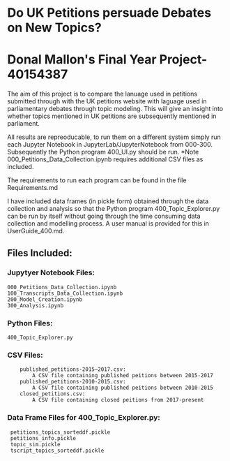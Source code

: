 # Do UK Petitions persuade Debates on New Topics? 

# Donal Mallon's Final Year Project- 40154387

The aim of this project is to compare the lanuage used in petitions 
submitted through  with the UK petitions website with laguage used in 
parliamentary debates through topic modeling. This will give an insight 
into whether topics mentioned in UK petitions are subsequently mentioned in parliament.

All results are repreoducable, to run them on a different system simply 
run each Jupyter Notebook in JupyterLab/JupyterNotebook from 000-300.
Subsequently the Python program 400_UI.py should be run. 
*Note 000_Petitions_Data_Collection.ipynb requires additional CSV files 
as included. 

The requirements to run each program can be found in the file Requirements.md


I have included data frames (in pickle form) obtained through the data 
collection and analysis so that the Python program 400_Topic_Explorer.py
can be run by itself without going through the time consuming data collection 
and modelling process. A user manual is provided for this in UserGuide_400.md. 

## Files Included:

### Jupytyer Notebook Files:
    
    000_Petitions_Data_Collection.ipynb 
    100_Transcripts_Data_Collection.ipynb
    200_Model_Creation.ipynb
    300_Analysis.ipynb

### Python Files: 
    
    400_Topic_Explorer.py

    
### CSV Files:

        published_petitions-2015–2017.csv:
            A CSV file containing published peitions between 2015-2017
        published_petitions-2010-2015.csv:
            A CSV file containing published peitions between 2010-2015
        closed_petitions.csv:
            A CSV file containing closed peitions from 2017-present

### Data Frame Files for 400_Topic_Explorer.py:
     petitions_topics_sorteddf.pickle
     petitions_info.pickle
     topic_sim.pickle
     tscript_topics_sorteddf.pickle
     
